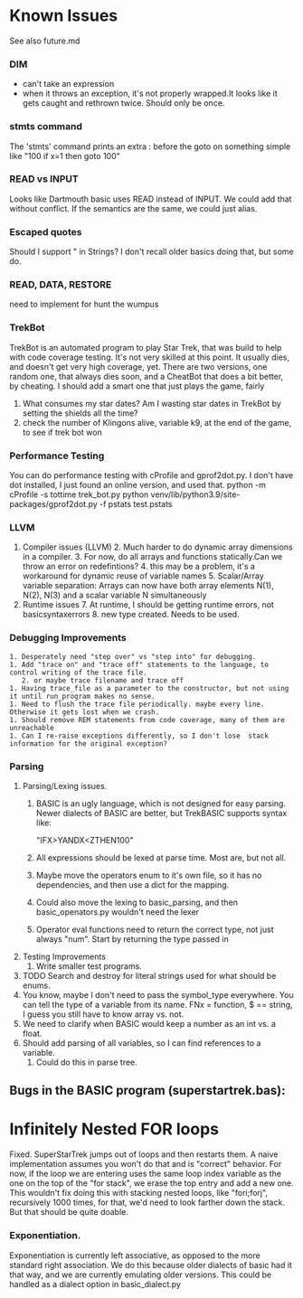 # Known Issues
See also future.md

### DIM

* can't take an expression
* when it throws an exception, it's not properly wrapped.It looks like it gets caught and rethrown twice. Should only be once.



### stmts command
The 'stmts' command prints an extra : before the goto on something simple like "100 if x=1 then goto 100"
### READ vs INPUT
Looks like Dartmouth basic uses READ instead of INPUT. We could add that without conflict. If the semantics are the
same, we could just alias.
### Escaped quotes
Should I support \" in Strings? I don't recall older basics doing that, but some do.

### READ, DATA, RESTORE
need to implement for hunt the wumpus

### TrekBot
   TrekBot is an automated program to play Star Trek, that was build to help with code coverage testing. It's not very
   skilled at this point. It usually dies, and doesn't get very high coverage, yet.
   There are two versions, one random one, that always dies soon, and a CheatBot that does a bit better,
   by cheating. I should add a smart one that just plays the game, fairly
   1. What consumes my star dates? Am I wasting star dates in TrekBot by setting the shields all 
   the time?
   1. check the number of Klingons alive, variable k9, at the end of the game, to see if trek bot won

### Performance Testing
   
   You can do performance testing with cProfile and gprof2dot.py. 
   I don't have dot installed, I just found an online version, and used that. 
    python -m cProfile  -s tottime trek_bot.py 
    python venv/lib/python3.9/site-packages/gprof2dot.py -f pstats test.pstats

### LLVM
1. Compiler issues (LLVM)
   2. Much harder to do dynamic array dimensions in a compiler. 
   3. For now, do all arrays and functions statically.Can we throw an error on redefintions?
   4. this may be a problem, it's a workaround for dynamic reuse of variable names
      5. Scalar/Array variable separation: Arrays can now have both array elements N(1), N(2), N(3) and a scalar variable N simultaneously
6. Runtime issues
   7. At runtime, I should be getting runtime errors, not basicsyntaxerrors
      8. new type created. Needs to be used.

### Debugging Improvements
    1. Desperately need "step over" vs "step into" for debugging.
    1. Add "trace on" and "trace off" statements to the language, to control writing of the trace file.
       2. or maybe trace filename and trace off
    1. Having trace_file as a parameter to the constructor, but not using it until run_program makes no sense.
    1. Need to flush the trace file periodically. maybe every line. Otherwise it gets lost when we crash.
    1. Should remove REM statements from code coverage, many of them are unreachable
    1. Can I re-raise exceptions differently, so I don't lose  stack information for the original exception?

### Parsing
1. Parsing/Lexing issues.
   1. BASIC is an ugly language, which is not designed for easy parsing.
      Newer dialects of BASIC are better, but TrekBASIC supports syntax like:

       "IFX>YANDX<ZTHEN100"

    1. All expressions should be lexed at parse time. Most are, but not all.
    1. Maybe move the operators enum to it's own file, so  it has no dependencies, and then use a dict
for the mapping.
    1. Could also move the lexing to basic_parsing, and then basic_openators.py wouldn't need the lexer
    1. Operator eval functions need to return the correct type, not just always "num". Start by returning the type passed in
1. Testing Improvements
   1. Write smaller test programs.
1. TODO Search and destroy for literal strings used for what should be enums.
1. You know, maybe I don't need to pass the symbol_type everywhere. You can tell the type of a variable
   from its name. FNx = function, $ == string, I guess you still have to know array vs. not.
1. We need to clarify when BASIC would keep a number as an int vs. a float.
1. Should add parsing of all variables, so I can find references to a variable. 
    1.  Could do this in parse tree.


## Bugs in the BASIC program (superstartrek.bas):

# Infinitely Nested FOR loops 
Fixed. SuperStarTrek jumps out of loops and then restarts them. A naive implementation assumes you won't do that
and is "correct" behavior. For now, if the loop we are entering uses the same loop index variable as the one on the top 
of the "for stack", we erase the top entry and add a new one. 
This wouldn't fix doing this with stacking nested loops, like "fori;forj", recursively 1000 times, for that, we'd need to look 
farther down the stack. But that should be quite doable.

### Exponentiation.
Exponentiation is currently left associative, as opposed to the more standard right association. We do this because 
older dialects of basic had it that way, and we are currently emulating older versions.
This could be handled as a dialect option in basic_dialect.py
